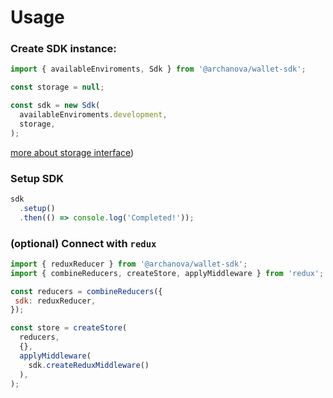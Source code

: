 # Usage

### Create SDK instance:

```js
import { availableEnviroments, Sdk } from '@archanova/wallet-sdk';

const storage = null;

const sdk = new Sdk(
  availableEnviroments.development,
  storage, 
);
```
[more about storage interface](storage-interface.md)) 


### Setup SDK

```js
sdk
  .setup()
  .then(() => console.log('Completed!'));
```

### (optional) Connect with `redux`

```js
import { reduxReducer } from '@archanova/wallet-sdk';
import { combineReducers, createStore, applyMiddleware } from 'redux';

const reducers = combineReducers({
 sdk: reduxReducer,
});

const store = createStore(
  reducers,
  {},
  applyMiddleware(
    sdk.createReduxMiddleware()
  ),
);
```
